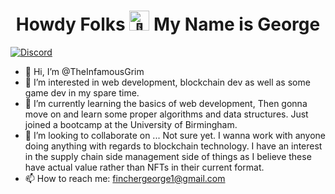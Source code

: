 <h1 align="center">Howdy Folks <picture>
  <source srcset="https://fonts.gstatic.com/s/e/notoemoji/latest/1f47b/512.webp" type="image/webp">
  <img src="https://fonts.gstatic.com/s/e/notoemoji/latest/1f47b/512.gif" alt="👻" width="32" height="32">
</picture> My Name is George
 </h1>
 
[![Discord](https://img.shields.io/badge/Discord-%235865F2.svg?style=for-the-badge&logo=discord&logoColor=white)](https://discordapp.com/users/GrimFunk#8985)
  
- 👋 Hi, I’m @TheInfamousGrim
- 👀 I’m interested in web development, blockchain dev as well as some game dev in my spare time.
- 🌱 I’m currently learning the basics of web development, Then gonna move on and learn some proper algorithms and data structures. Just joined a bootcamp at the University of Birmingham.
- 💞️ I’m looking to collaborate on ... Not sure yet. I wanna work with anyone doing anything with regards to blockchain technology.
I have an interest in the supply chain side management side of things as I believe these have actual value rather than NFTs in their current format.
- 📫 How to reach me: finchergeorge1@gmail.com

<!---
TheInfamousGrim/TheInfamousGrim is a ✨ special ✨ repository because its `README.md` (this file) appears on your GitHub profile.
You can click the Preview link to take a look at your changes.
--->
